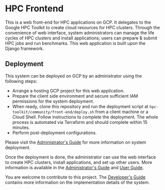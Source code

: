 # HPC Frontend

This is a web front-end for HPC applications on GCP. It delegates to the Google HPC Toolkit to create cloud resources for HPC clusters. Through the convenience of web interface, system administrators can manage the life cycles of HPC clusters and install applications; users can prepare & submit HPC jobs and run benchmarks. This web application is built upon the Django framework.

## Deployment

This system can be deployed on GCP by an administrator using the following steps:

* Arrange a hosting GCP project for this web application.
* Prepare the client side environment and secure sufficient IAM permissions for the system deployment.
* When ready, clone this repository and run the deployment script at `hpc-toolkit/community/front-end/deploy.sh` from a client machine or a Cloud Shell. Follow instructions to complete the deployment. The whole process is automated via Terraform and should complete within 15 minutes.
* Perform post-deployment configurations.

Please visit the [Administrator's Guide](docs/admin_guide.md) for more information on system deployment.

Once the deployment is done, the administrator can use the web interface to create HPC clusters, install applications, and set up other users. More information is available in the [Administrator's Guide](docs/admin_guide.md) and [User Guide](docs/user_guide.md).

You are welcome to contribute to this project. The [Developer's Guide](docs/developer_guide.md) contains more information on the implementation details of the system.
